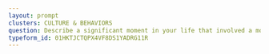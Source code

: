 ```yaml
---
layout: prompt
clusters: CULTURE & BEHAVIORS
question: Describe a significant moment in your life that involved a mobile phone
typeform_id: 01HKTJCTQPX4VF8DS1YADRG11R
---
```

